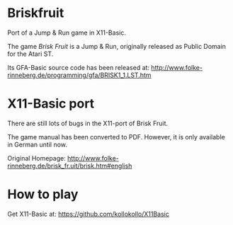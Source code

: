 # Briskfruit
Port of a Jump &amp; Run game in X11-Basic.

The game *Brisk Fruit* is a Jump & Run, originally released as Public Domain for the Atari ST.

Its GFA-Basic source code has been released at: http://www.folke-rinneberg.de/programming/gfa/BRISK1_1.LST.htm

# X11-Basic port
There are still lots of bugs in the X11-port of Brisk Fruit.

The game manual has been converted to PDF. However, it is only available in German until now.

Original Homepage: http://www.folke-rinneberg.de/brisk_fr.uit/brisk.htm#english

# How to play
Get X11-Basic at: https://github.com/kollokollo/X11Basic
